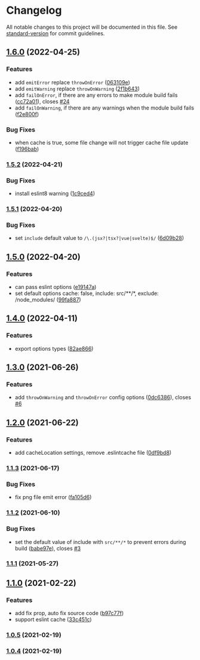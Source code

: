 # Changelog

All notable changes to this project will be documented in this file. See [standard-version](https://github.com/conventional-changelog/standard-version) for commit guidelines.

## [1.6.0](https://github.com/gxmari007/vite-plugin-eslint/compare/v1.5.2...v1.6.0) (2022-04-25)


### Features

* add `emitError` replace `throwOnError` ([063109e](https://github.com/gxmari007/vite-plugin-eslint/commit/063109e94275da0af28a1eb908a944c35d1860b3))
* add `emitWarning` replace `throwOnWarning` ([2f1b643](https://github.com/gxmari007/vite-plugin-eslint/commit/2f1b6438bab42be06d1c37ebb650ca7a802f3314))
* add `failOnError`, if there are any errors to make module build fails ([cc72a01](https://github.com/gxmari007/vite-plugin-eslint/commit/cc72a01565f46a727de7eff526b71dfecf2c2424)), closes [#24](https://github.com/gxmari007/vite-plugin-eslint/issues/24)
* add `failOnWarning`, if there are any warnings when the module build fails ([f2e800f](https://github.com/gxmari007/vite-plugin-eslint/commit/f2e800f74fcea34af176a6d82e8867d2f58a9459))


### Bug Fixes

* when cache is true, some file change will not trigger cache file update ([f196bab](https://github.com/gxmari007/vite-plugin-eslint/commit/f196babd6acd98c0530cd9d4b5f68e61ad2fe0d5))

### [1.5.2](https://github.com/gxmari007/vite-plugin-eslint/compare/v1.5.1...v1.5.2) (2022-04-21)


### Bug Fixes

* install eslint8 warning ([1c9ced4](https://github.com/gxmari007/vite-plugin-eslint/commit/1c9ced434b9a46fc1e40e8954f1430b19c1cd551))

### [1.5.1](https://github.com/gxmari007/vite-plugin-eslint/compare/v1.5.0...v1.5.1) (2022-04-20)


### Bug Fixes

* set `include` default value to `/\.(jsx?|tsx?|vue|svelte)$/` ([6d09b28](https://github.com/gxmari007/vite-plugin-eslint/commit/6d09b28382a7a3295a1d51bb69589c46bcfe31af))

## [1.5.0](https://github.com/gxmari007/vite-plugin-eslint/compare/v1.4.0...v1.5.0) (2022-04-20)


### Features

* can pass eslint options ([e19147a](https://github.com/gxmari007/vite-plugin-eslint/commit/e19147afb98d381002343a04744595b880d1c803))
* set default options cache: false, include: src/**/*, exclude: /node_modules/ ([99fa887](https://github.com/gxmari007/vite-plugin-eslint/commit/99fa887313d1ab2281d4ad2931fb37e28cc7dee1))

## [1.4.0](https://github.com/gxmari007/vite-plugin-eslint/compare/v1.3.0...v1.4.0) (2022-04-11)


### Features

* export options types ([82ae866](https://github.com/gxmari007/vite-plugin-eslint/commit/82ae866960cb9221dd7f62b3954d7724ed22629a))

## [1.3.0](https://github.com/gxmari007/vite-plugin-eslint/compare/v1.2.0...v1.3.0) (2021-06-26)


### Features

* add `throwOnWarning` and `throwOnError` config options ([0dc6386](https://github.com/gxmari007/vite-plugin-eslint/commit/0dc6386f12becc41b7d0c9dc5379d47a6abaf4a8)), closes [#6](https://github.com/gxmari007/vite-plugin-eslint/issues/6)

## [1.2.0](https://github.com/gxmari007/vite-plugin-eslint/compare/v1.1.3...v1.2.0) (2021-06-22)


### Features

* add cacheLocation settings, remove .eslintcache file ([0df9bd8](https://github.com/gxmari007/vite-plugin-eslint/commit/0df9bd888a8c59ee772922193ce47ba96481a865))

### [1.1.3](https://github.com/gxmari007/vite-plugin-eslint/compare/v1.1.2...v1.1.3) (2021-06-17)


### Bug Fixes

* fix png file emit error ([fa105d6](https://github.com/gxmari007/vite-plugin-eslint/commit/fa105d68f1d7d5623c2a87b0b462400842ebc692))

### [1.1.2](https://github.com/gxmari007/vite-plugin-eslint/compare/v1.1.1...v1.1.2) (2021-06-10)


### Bug Fixes

* set the default value of include with `src/**/*` to prevent errors during build ([babe97e](https://github.com/gxmari007/vite-plugin-eslint/commit/babe97ed9ede36d4a8e23c18415928d58dee8cc8)), closes [#3](https://github.com/gxmari007/vite-plugin-eslint/issues/3)

### [1.1.1](https://github.com/gxmari007/vite-plugin-eslint/compare/v1.1.0...v1.1.1) (2021-05-27)

## [1.1.0](https://github.com/gxmari007/vite-plugin-eslint/compare/v1.0.5...v1.1.0) (2021-02-22)


### Features

* add fix prop, auto fix source code ([b97c77f](https://github.com/gxmari007/vite-plugin-eslint/commit/b97c77f57c69ff5d593c355193edf0d03e9af877))
* support eslint cache ([33c451c](https://github.com/gxmari007/vite-plugin-eslint/commit/33c451c20a7864eda82ea0cc3e3106ebdcbf57f6))

### [1.0.5](https://github.com/gxmari007/vite-plugin-eslint/compare/v1.0.4...v1.0.5) (2021-02-19)

### [1.0.4](https://github.com/gxmari007/vite-plugin-eslint/compare/v1.0.3...v1.0.4) (2021-02-19)
